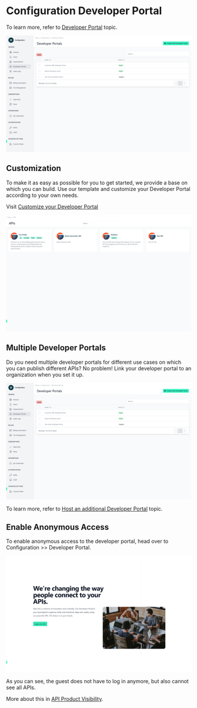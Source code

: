 # Configuration Developer Portal

<head>
  <meta name="guidename" content="API Management"/>
  <meta name="context" content="GUID-dafcf332-cc65-4b94-9d1b-7257d31bda04"/>
</head>

To learn more, refer to [Developer Portal](../Topics/cp-Developer_portal_details.md) topic.

![Administration Portal - List of all Developer Portals](../Images/img-cp-admin_portal_config_list_of_all_dev_portals.png)

## Customization

To make it as easy as possible for you to get started, we provide a base on which you can build. Use our template and customize your Developer Portal according to your own needs.

Visit [Customize your Developer Portal](../Topics/cp-Customize_your_developer_portal.md)

![Developer Portal - List of all APIs](../Images/img-cp-admin_portal_config_dev_portal_list_of_all_APIs.png)

## Multiple Developer Portals

Do you need multiple developer portals for different use cases on which you can publish different APIs? No problem! Link your developer portal to an organization when you set it up.

![Administration Portal - List of all Developer Portals](../Images/img-cp-admin_portal_config_list_of_all_dev_portals.png)

To learn more, refer to [Host an additional Developer Portal](../Topics/cp-Host_an_additional_developer_portal.md) topic.

## Enable Anonymous Access

To enable anonymous access to the developer portal, head over to Configuration >> Developer Portal. 

![Developer Portal - Welcome Page](../Images/img-cp-admin_portal_config_dev_portal_welcome_page.png)

As you can see, the guest does not have to log in anymore, but also cannot see all APIs.

More about this in [API Product Visibility](../Topics/cp-API_product_visibility.md).
